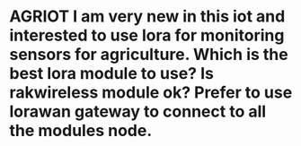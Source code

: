 # AGRIOT I am very new in this iot and interested to use lora for monitoring sensors for agriculture. Which is the best lora module to use? Is rakwireless module ok? Prefer to use lorawan gateway to connect to all the modules node.
